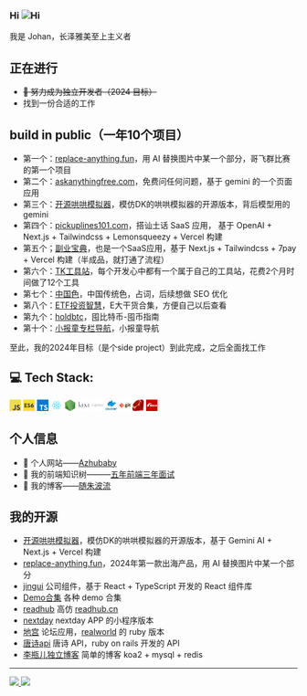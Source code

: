 ### Hi <img src='https://qpluspicture.oss-cn-beijing.aliyuncs.com/6LjjQA/Hi.gif' alt='Hi' width="24"/> 
我是 Johan，长泽雅美至上主义者

## 正在进行
- ~~🍉 努力成为独立开发者（2024 目标）~~
- 找到一份合适的工作

## build in public（一年10个项目）
- 第一个：[replace-anything.fun](https://www.replace-anything.fun/)，用 AI 替换图片中某一个部分，哥飞群比赛的第一个项目
- 第二个：[askanythingfree.com](https://askanythingfree.com/)，免费问任何问题，基于 gemini 的一个页面应用
- 第三个：[开源哄哄模拟器](https://hong.azhubaby.com/)，模仿DK的哄哄模拟器的开源版本，背后模型用的 gemini
- 第四个：[pickuplines101.com](https://pickuplines101.com/)，搭讪土话 SaaS 应用， 基于 OpenAI + Next.js + Tailwindcss + Lemonsqueezy + Vercel 构建
- 第五个；[副业宝典](https://fuye.dev/)，也是一个SaaS应用，基于 Next.js + Tailwindcss + 7pay + Vercel 构建（半成品，就打通了流程）
- 第六个：[TK工具站](https://toolskithub.com/)，每个开发心中都有一个属于自己的工具站，花费2个月时间做了12个工具
- 第七个：[中国色](https://chinese-colors.com/)，中国传统色，占词，后续想做 SEO 优化
- 第八个：[ETF投资智慧](https://etfworld.azhubaby.com/)，E大干货合集，方便自己以后查看
- 第九个：[holdbtc](https://holdbtc.azhubaby.com/)，囤比特币-囤币指南
- 第十个：[小报童专栏导航](https://xiaobot.tools/)，小报童导航

至此，我的2024年目标（是个side project）到此完成，之后全面找工作

## 💻 Tech Stack:

<code><img height="20" src="https://raw.githubusercontent.com/github/explore/80688e429a7d4ef2fca1e82350fe8e3517d3494d/topics/javascript/javascript.png"></code>
<code><img height="20" src="https://raw.githubusercontent.com/github/explore/80688e429a7d4ef2fca1e82350fe8e3517d3494d/topics/es6/es6.png"></code>
<code><img height="20" src="https://raw.githubusercontent.com/github/explore/80688e429a7d4ef2fca1e82350fe8e3517d3494d/topics/typescript/typescript.png"></code>
<code><img height="20" src="https://raw.githubusercontent.com/github/explore/80688e429a7d4ef2fca1e82350fe8e3517d3494d/topics/react/react.png"></code>
<code><img height="20" src="https://raw.githubusercontent.com/github/explore/80688e429a7d4ef2fca1e82350fe8e3517d3494d/topics/nodejs/nodejs.png"></code>
<code><img height="20" src="https://raw.githubusercontent.com/github/explore/80688e429a7d4ef2fca1e82350fe8e3517d3494d/topics/koa/koa.png"></code>
<code><img height="20" src="https://raw.githubusercontent.com/github/explore/80688e429a7d4ef2fca1e82350fe8e3517d3494d/topics/express/express.png"></code>
<code><img height="20" src="https://raw.githubusercontent.com/github/explore/80688e429a7d4ef2fca1e82350fe8e3517d3494d/topics/docker/docker.png"></code>
<code><img height="20" src="https://raw.githubusercontent.com/github/explore/80688e429a7d4ef2fca1e82350fe8e3517d3494d/topics/git/git.png"></code>
<code><img height="20" src="https://raw.githubusercontent.com/github/explore/80688e429a7d4ef2fca1e82350fe8e3517d3494d/topics/ruby/ruby.png"></code>
<code><img height="20" src="https://raw.githubusercontent.com/github/explore/80688e429a7d4ef2fca1e82350fe8e3517d3494d/topics/rails/rails.png"></code>
<!--   <code>![visitors](https://visitor-badge.glitch.me/badge?page_id=johanazhu.johanazhu)</code> -->

## 个人信息
- 🍒 个人网站——[Azhubaby](https://azhubaby.com)
- 🤔 我的前端知识树———[五年前端三年面试](https://github.com/johanazhu/fe)
- 📖 我的博客——[随朱波流](https://blog.azhubaby.com)

## 我的开源
- [开源哄哄模拟器](https://hong.azhubaby.com/)，模仿DK的哄哄模拟器的开源版本，基于 Gemini AI + Next.js + Vercel 构建
- [replace-anything.fun](https://www.replace-anything.fun/)，2024年第一款出海产品，用 AI 替换图片中某一个部分
- [jingui](https://github.com/johanazhu/jingui) 公司组件，基于 React + TypeScript 开发的 React 组件库
- [Demo合集](https://github.com/johanazhu/demo) 各种 demo 合集
- [readhub](https://github.com/johanazhu/readhub) 高仿 [readhub.cn](https://readhub.cn)
- [nextday](https://github.com/johanazhu/nextday101) nextday APP 的小程序版本
- [地宫](https://github.com/johanazhu/underground-palace) 论坛应用，[realworld](https://github.com/gothinkster/realworld) 的 ruby 版本
- [唐诗api](https://github.com/johanazhu/tangpoetry) 唐诗 API，ruby on rails 开发的 API
- [李瓶儿独立博客](https://github.com/johanazhu/lipingerblog) 简单的博客 koa2 + mysql + redis 

--------------------------------------------------------------

<a href="https://github.com/liruifengv#gh-light-mode-only">
  <img src="https://github-readme-stats.vercel.app/api?username=johanazhu&show_icons=true&icon_color=805AD5&text_color=718096&bg_color=ffffff#gh-light-mode-only" />
</a>

<a href="https://github.com/liruifengv#gh-dark-mode-only">
  <img src="https://github-readme-stats.vercel.app/api?username=johanazhu&show_icons=true&theme=vue-dark&border_color=42b973#gh-dark-mode-only" />
</a>


